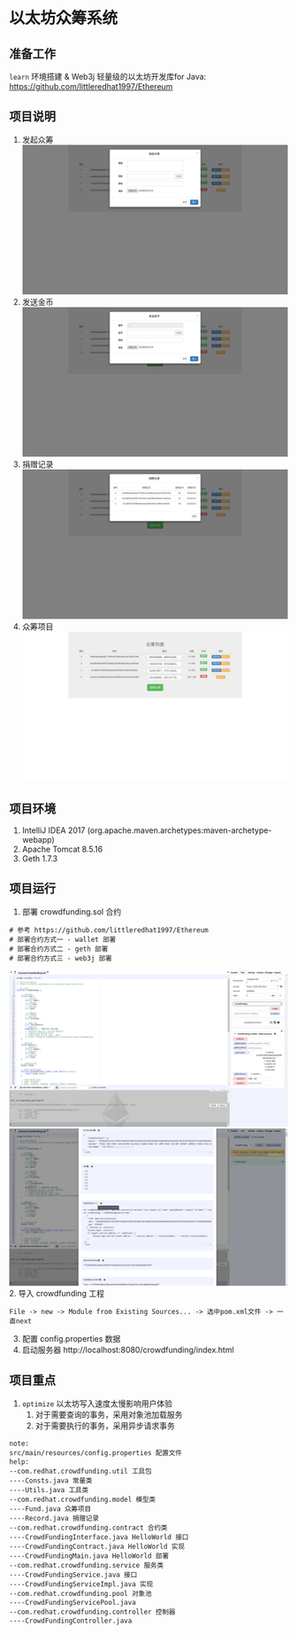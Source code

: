 # 以太坊众筹系统

## 准备工作
`learn` 环境搭建 & Web3j 轻量级的以太坊开发库for Java:
https://github.com/littleredhat1997/Ethereum

## 项目说明
1. 发起众筹
![alt text](docs/1.png "title")
2. 发送金币
![alt text](docs/2.png "title")
3. 捐赠记录
![alt text](docs/3.png "title")
4. 众筹项目
![alt text](docs/4.png "title")

## 项目环境
1. IntelliJ IDEA 2017 (org.apache.maven.archetypes:maven-archetype-webapp)
2. Apache Tomcat 8.5.16
3. Geth 1.7.3

## 项目运行
1. 部署 crowdfunding.sol 合约
```
# 参考 https://github.com/littleredhat1997/Ethereum
# 部署合约方式一 - wallet 部署
# 部署合约方式二 - geth 部署
# 部署合约方式三 - web3j 部署
```
![alt text](docs/5.png "title")
![alt text](docs/6.png "title")
2. 导入 crowdfunding 工程
```
File -> new -> Module from Existing Sources... -> 选中pom.xml文件 -> 一直next
```
3. 配置 config.properties 数据
4. 启动服务器 http://localhost:8080/crowdfunding/index.html

## 项目重点
1. `optimize` 以太坊写入速度太慢影响用户体验
	1. 对于需要查询的事务，采用对象池加载服务
	2. 对于需要执行的事务，采用异步请求事务
```
note:
src/main/resources/config.properties 配置文件
help:
--com.redhat.crowdfunding.util 工具包
----Consts.java 常量类
----Utils.java 工具类
--com.redhat.crowdfunding.model 模型类
----Fund.java 众筹项目
----Record.java 捐赠记录
--com.redhat.crowdfunding.contract 合约类
----CrowdFundingInterface.java HelloWorld 接口
----CrowdFundingContract.java HelloWorld 实现
----CrowdFundingMain.java HelloWorld 部署
--com.redhat.crowdfunding.service 服务类
----CrowdFundingService.java 接口
----CrowdFundingServiceImpl.java 实现
--com.redhat.crowdfunding.pool 对象池
----CrowdFundingServicePool.java
--com.redhat.crowdfunding.controller 控制器
----CrowdFundingController.java
```
